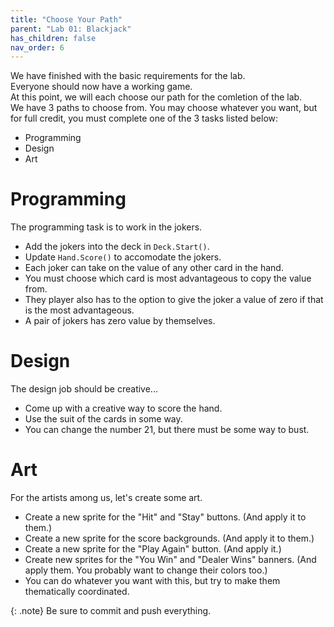 ```yaml
---
title: "Choose Your Path"
parent: "Lab 01: Blackjack"
has_children: false
nav_order: 6
---
```


We have finished with the basic requirements for the lab.\
Everyone should now have a working game.\
At this point, we will each choose our path for the comletion of the lab.\
We have 3 paths to choose from. You may choose whatever you want, but for full credit, you must complete one of the 3 tasks listed below:
* Programming
* Design
* Art

# Programming
The programming task is to work in the jokers.
* Add the jokers into the deck in `Deck.Start()`.
* Update `Hand.Score()` to accomodate the jokers.
* Each joker can take on the value of any other card in the hand.
* You must choose which card is most advantageous to copy the value from.
* They player also has to the option to give the joker a value of zero if that is the most advantageous.
* A pair of jokers has zero value by themselves.

# Design
The design job should be creative...
* Come up with a creative way to score the hand.
* Use the suit of the cards in some way.
* You can change the number 21, but there must be some way to bust.

# Art
For the artists among us, let's create some art.
* Create a new sprite for the "Hit" and "Stay" buttons. (And apply it to them.)
* Create a new sprite for the score backgrounds. (And apply it to them.)
* Create a new sprite for the "Play Again" button. (And apply it.)
* Create new sprites for the "You Win" and "Dealer Wins" banners. (And apply them. You probably want to change their colors too.)
* You can do whatever you want with this, but try to make them thematically coordinated.

{: .note}
Be sure to commit and push everything.
